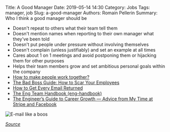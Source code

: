 Title: A Good Manager
Date: 2019-05-14 14:30
Category: Jobs
Tags: manager, job
Slug: a-good-manager
Authors: Romain Pellerin
Summary: Who I think a good manager should be

- Doesn't repeat to others what their team tell them
- Doesn't mention names when reporting to their own manager what they've been told
- Doesn't put people under pressure without involving themselves
- Doesn't complain (unless justifiably) and set an example at all times
- Cares about 1 on 1 meetings and avoid postponing them or hijacking them for other purposes
- Helps their team members grow and set ambitious personal goals within the company
- [How to make people work together?](https://www.youtube.com/watch?v=T6qxh4l3i_8)
- [The Bad Boss Guide: How to Scar Your Employees](https://hackernoon.com/the-idiots-guide-to-being-a-bad-manager-e6e382b79064)
- [How to Get Every Email Returned](https://www.nytimes.com/2019/05/25/opinion/sunday/writing-advice.html)
- [The Eng Team Handbook (eng-handbook)](https://github.com/raylene/eng-handbook)
- [The Engineer’s Guide to Career Growth — Advice from My Time at Stripe and Facebook](https://firstround.com/review/the-engineers-guide-to-career-growth-advice-from-my-time-at-stripe-and-facebook/)

![E-mail like a boos]({static}/images/emails.jpeg)

_[Source](https://twitter.com/danidonovan/status/1131213545050386432)_
